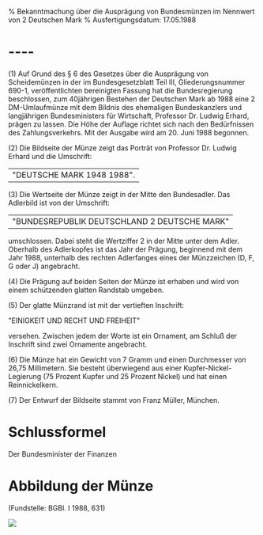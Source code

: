 % Bekanntmachung über die Ausprägung von Bundesmünzen im Nennwert von 2 Deutschen Mark
% Ausfertigungsdatum: 17.05.1988
 
# ----

(1) Auf Grund des § 6 des Gesetzes über die Ausprägung von Scheidemünzen in der im Bundesgesetzblatt Teil III, Gliederungsnummer 690-1, veröffentlichten bereinigten Fassung hat die Bundesregierung beschlossen, zum 40jährigen Bestehen der Deutschen Mark ab 1988 eine 2 DM-Umlaufmünze mit dem Bildnis des ehemaligen Bundeskanzlers und langjährigen Bundesministers für Wirtschaft, Professor Dr. Ludwig Erhard, prägen zu lassen. Die Höhe der Auflage richtet sich nach den Bedürfnissen des Zahlungsverkehrs. Mit der Ausgabe wird am 20. Juni 1988 begonnen.

(2) Die Bildseite der Münze zeigt das Porträt von Professor Dr. Ludwig Erhard und die Umschrift:  

|                            |
|:---------------------------|
| "DEUTSCHE MARK 1948 1988". |

(3) Die Wertseite der Münze zeigt in der Mitte den Bundesadler. Das Adlerbild ist von der Umschrift:  

|                                              |
|:---------------------------------------------|
| "BUNDESREPUBLIK DEUTSCHLAND 2 DEUTSCHE MARK" |

  
umschlossen. Dabei steht die Wertziffer 2 in der Mitte unter dem Adler. Oberhalb des Adlerkopfes ist das Jahr der Prägung, beginnend mit dem Jahr 1988, unterhalb des rechten Adlerfanges eines der Münzzeichen (D, F, G oder J) angebracht.

(4) Die Prägung auf beiden Seiten der Münze ist erhaben und wird von einem schützenden glatten Randstab umgeben.

(5) Der glatte Münzrand ist mit der vertieften Inschrift:

  
  
  
"EINIGKEIT UND RECHT UND FREIHEIT"

versehen. Zwischen jedem der Worte ist ein Ornament, am Schluß der Inschrift sind zwei Ornamente angebracht.

(6) Die Münze hat ein Gewicht von 7 Gramm und einen Durchmesser von 26,75 Millimetern. Sie besteht überwiegend aus einer Kupfer-Nickel-Legierung (75 Prozent Kupfer und 25 Prozent Nickel) und hat einen Reinnickelkern.

(7) Der Entwurf der Bildseite stammt von Franz Müller, München.

# Schlussformel

Der Bundesminister der Finanzen

# Abbildung der Münze

  
(Fundstelle: BGBl. I 1988, 631)

  
  
![](https://www.gesetze-im-internet.de/normengrafiken/bgbl1_1988/j0631_0010.jpg)  
  

